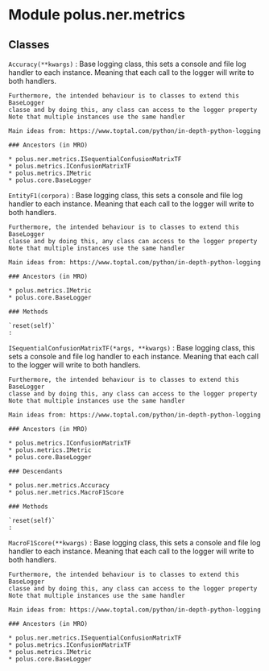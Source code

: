 Module polus.ner.metrics
========================

Classes
-------

`Accuracy(**kwargs)`
:   Base logging class, this sets a console and file log handler to each
    instance. Meaning that each call to the logger will write to both 
    handlers. 
    
    Furthermore, the intended behaviour is to classes to extend this BaseLogger
    classe and by doing this, any class can access to the logger property
    Note that multiple instances use the same handler
    
    Main ideas from: https://www.toptal.com/python/in-depth-python-logging

    ### Ancestors (in MRO)

    * polus.ner.metrics.ISequentialConfusionMatrixTF
    * polus.metrics.IConfusionMatrixTF
    * polus.metrics.IMetric
    * polus.core.BaseLogger

`EntityF1(corpora)`
:   Base logging class, this sets a console and file log handler to each
    instance. Meaning that each call to the logger will write to both 
    handlers. 
    
    Furthermore, the intended behaviour is to classes to extend this BaseLogger
    classe and by doing this, any class can access to the logger property
    Note that multiple instances use the same handler
    
    Main ideas from: https://www.toptal.com/python/in-depth-python-logging

    ### Ancestors (in MRO)

    * polus.metrics.IMetric
    * polus.core.BaseLogger

    ### Methods

    `reset(self)`
    :

`ISequentialConfusionMatrixTF(*args, **kwargs)`
:   Base logging class, this sets a console and file log handler to each
    instance. Meaning that each call to the logger will write to both 
    handlers. 
    
    Furthermore, the intended behaviour is to classes to extend this BaseLogger
    classe and by doing this, any class can access to the logger property
    Note that multiple instances use the same handler
    
    Main ideas from: https://www.toptal.com/python/in-depth-python-logging

    ### Ancestors (in MRO)

    * polus.metrics.IConfusionMatrixTF
    * polus.metrics.IMetric
    * polus.core.BaseLogger

    ### Descendants

    * polus.ner.metrics.Accuracy
    * polus.ner.metrics.MacroF1Score

    ### Methods

    `reset(self)`
    :

`MacroF1Score(**kwargs)`
:   Base logging class, this sets a console and file log handler to each
    instance. Meaning that each call to the logger will write to both 
    handlers. 
    
    Furthermore, the intended behaviour is to classes to extend this BaseLogger
    classe and by doing this, any class can access to the logger property
    Note that multiple instances use the same handler
    
    Main ideas from: https://www.toptal.com/python/in-depth-python-logging

    ### Ancestors (in MRO)

    * polus.ner.metrics.ISequentialConfusionMatrixTF
    * polus.metrics.IConfusionMatrixTF
    * polus.metrics.IMetric
    * polus.core.BaseLogger